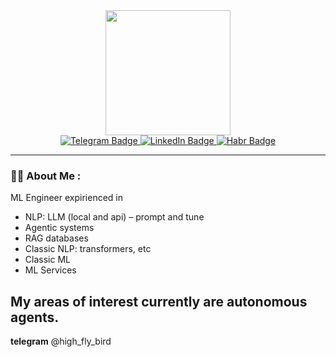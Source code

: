 <div id="header" align="center">
  <img src="https://user-images.githubusercontent.com/65508302/220957864-ccb25d11-4414-40a8-aeb8-88483a33c9fb.png" width="200"/>
  
  <div id="badges">
  <a href="https://t.me/high_fly_bird">
    <img src="https://img.shields.io/badge/Telegram-blue?logo=telegram&logoColor=white" alt="Telegram Badge"/>
  </a>
  <a href="https://www.linkedin.com/in/olga-lipina-405645234/">
    <img src="https://img.shields.io/badge/LinkedIn-orange?style=for-the-badge&logo=linkedin&logoColor=white" alt="LinkedIn Badge"/>
  </a>
  <a href="https://habr.com/ru/users/high_fly/posts/">
    <img src="https://img.shields.io/badge/Habr-blue?style=for-the-badge&logo=Habr&logoColor=white" alt="Habr Badge"/>
  </a>
</div>
</div>

---

### :woman_technologist: About Me :

ML Engineer expirienced in
- NLP: LLM (local and api) – prompt and tune
- Agentic systems
- RAG databases
- Classic NLP: transformers, etc
- Classic ML
- ML Services

My areas of interest currently are autonomous agents.
---
**telegram** @high_fly_bird

  
  

